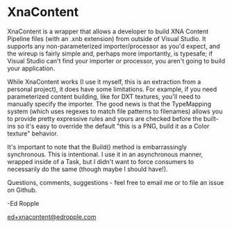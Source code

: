 XnaContent
==========

XnaContent is a wrapper that allows a developer to build XNA Content Pipeline
files (with an .xnb extension) from outside of Visual Studio. It supports any
non-parameterized importer/processor as you'd expect, and the wireup is fairly
simple and, perhaps more importantly, is typesafe; if Visual Studio can't find
your importer or processor, you aren't going to build your application.

While XnaContent works (I use it myself, this is an extraction from a personal
project), it does have some limitations. For example, if you need parameterized
content building, like for DXT textures, you'll need to manually specify the
importer. The good news is that the TypeMapping system (which uses regexes to
match file patterns to filenames) allows you to provide pretty expressive rules
and yours are checked before the built-ins so it's easy to override the default
"this is a PNG, build it as a Color texture" behavior.

It's important to note that the Build() method is embarrassingly synchronous.
This is intentional. I use it in an asynchronous manner, wrapped inside of a
Task, but I didn't want to force consumers to necessarily do the same (though
maybe I should have!).

Questions, comments, suggestions - feel free to email me or to file an issue
on Github.

-Ed Ropple

ed+xnacontent@edropple.com
